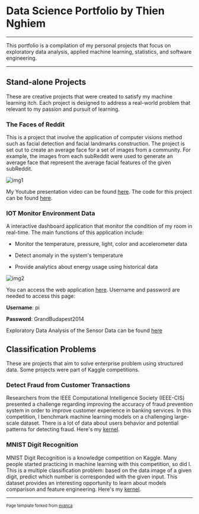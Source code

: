 # Data Science Portfolio by Thien Nghiem

---

This portfolio is a compilation of my personal projects that focus on exploratory data analysis, applied machine learning, statistics, and software engineering. 

---

## Stand-alone Projects

These are creative projects that were created to satisfy my machine learning itch. Each project is designed to address a real-world problem that relevant to my passion and pursuit of learning. 

### The Faces of Reddit

This is a project that involve the application of computer visions method such as facial detection and facial landmarks construction. The project is set out to create an average face for a set of images from a community. For example, the images from each subReddit were used to generate an average face that represent the average facial features of the given subReddit.

![img1](faces_of_reddit.JPG)

My Youtube presentation video can be found [here](https://www.youtube.com/watch?v=WG-p9Y0-Xvk&t=114s). The code for this project can be found [here](https://github.com/GrandPurpleOcelot/faces_of_reddit). 

### IOT Monitor Environment Data

A interactive dashboard application that monitor the condition of my room in real-time. The main functions of this application include:

* Monitor the temperature, pressure, light, color and accelerometer data

* Detect anomaly in the system's temperature

* Provide analytics about energy usage using historical data

![img2](iot.JPG)

You can access the web application [here](https://canescent-cow-0653.dataplicity.io). Username and password are needed to access this page:

**Username**: pi

**Password**: GrandBudapest2014

Exploratory Data Analysis of the Sensor Data can be found [here](https://grandpurpleocelot.github.io/IOTanlysis.github.io/)

## Classification Problems

These are projects that aim to solve enterprise problem using structured data. Some projects were part of Kaggle competitions.

### Detect Fraud from Customer Transactions

Researchers from the IEEE Computational Intelligence Society (IEEE-CIS) presented a challenge regarding improving the accuracy of fraud prevention system in order to improve customer experience in banking services. In this competition, I benchmark machine learning models on a challenging large-scale dataset. There is a lot of data about users behavior and potential patterns for detecting fraud. Here's my [kernel](https://www.kaggle.com/suoires1/fraud-detection-eda-and-modeling).

### MNIST Digit Recognition

MNIST Digit Recognition is a knowledge competition on Kaggle. Many people started practicing in machine learning with this competition, so did I. This is a multiple classification problem: based on the data image of a given digit, predict which number is corresponded with the given input. This dataset provides an interesting opportunity to learn about models comparison and feature engineering. Here's my [kernel](https://www.kaggle.com/suoires1/mnist-a-gentle-introduction-to-classification).





---
<p style="font-size:11px">Page template forked from <a href="https://github.com/evanca/quick-portfolio">evanca</a></p>
<!-- Remove above link if you don't want to attibute -->
